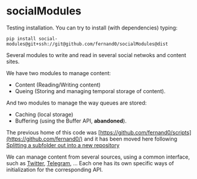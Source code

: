 # socialModules

Testing installation.
You can try to install (with dependencies) typing:

    pip install social-modules@git+ssh://git@github.com/fernand0/socialModules@dist

Several modules to write and read in several social netwoks and content sites.

We have two modules to manage content:
* Content (Reading/Writing content)
* Queing (Storing and managing temporal storage of content).

And two modules to manage the way queues are stored:
* Caching (local storage)
* Buffering (using the Buffer API, **abandoned**).

The previous home of this code was [https://github.com/fernand0/scripts](https://github.com/fernand0/) and it has been moved here following [Splitting a subfolder out into a new repository](https://docs.github.com/en/github/using-git/splitting-a-subfolder-out-into-a-new-repository)

We can manage content from several sources, using a common interface, such as [Twitter](https://github.com/fernand0/socialModules/blob/master/moduleTwitter.py), [Telegram](https://github.com/fernand0/socialModules/blob/master/moduleTelegram.py), ...
Each one has its own specific ways of initialization for the corresponding API.
